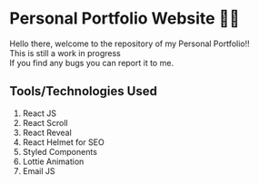 # Personal Portfolio Website 👨‍💻

Hello there, welcome to the repository of my Personal Portfolio!! <br>
This is still a work in progress <br>
If you find any bugs you can report it to me.

## Tools/Technologies Used

1. React JS
2. React Scroll
3. React Reveal
4. React Helmet for SEO
5. Styled Components
6. Lottie Animation
7. Email JS
